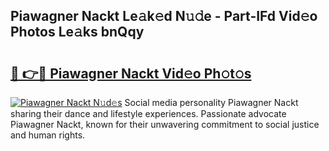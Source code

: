 ## Piawagner Nackt Le𝚊k𝚎d N𝚞𝚍e - Part-IFd Vid𝚎o Photos Le𝚊ks bnQqy

# <h2><a href="http://fb0ayv.evod.top/?m=Piawagner+Nackt">🔗 👉🔴 Piawagner Nackt Vid𝚎o Ph𝚘t𝚘s</a></h2>

[![Piawagner Nackt N𝚞d𝚎s](https://i.imgur.com/8V9OHl7.gif)](http://fb0ayv.evod.top/?m=Piawagner+Nackt)
Social media personality Piawagner Nackt sharing their dance and lifestyle experiences. Passionate advocate Piawagner Nackt, known for their unwavering commitment to social justice and human rights. 
